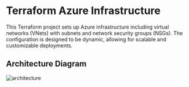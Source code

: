 # Terraform Azure Infrastructure

This Terraform project sets up Azure infrastructure including virtual networks (VNets) with subnets and network security groups (NSGs). The configuration is designed to be dynamic, allowing for scalable and customizable deployments.

## Architecture Diagram
![architecture](https://github.com/aflalahmad/terraform-homework1/assets/105841418/2b38d9bb-67aa-4b3c-bfd8-7f1c26b77944)
